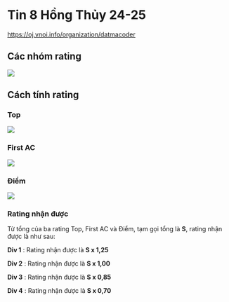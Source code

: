 # Tin 8 Hồng Thủy 24-25
https://oj.vnoi.info/organization/datmacoder

## Các nhóm rating

<img src="https://i.imgur.com/pu2rkz0.png">

## Cách tính rating

### Top

<img src="https://i.imgur.com/kogQGJC.png">

### First AC

<img src="https://i.imgur.com/giibFcd.png">

### Điểm

<img src="https://i.imgur.com/qqVuF6D.png">

### Rating nhận được

Từ tổng của ba rating Top, First AC và Điểm, tạm gọi tổng là **S**, rating nhận được là như sau:

**Div 1** : Rating nhận được là **S x 1,25**

**Div 2** : Rating nhận được là **S x 1,00**

**Div 3** : Rating nhận được là **S x 0,85**

**Div 4** : Rating nhận được là **S x 0,70**
